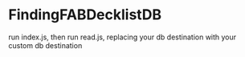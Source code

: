 # FindingFABDecklistDB


run index.js, then run read.js, replacing your db destination with your custom db destination
